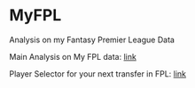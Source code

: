 # MyFPL
Analysis on my Fantasy Premier League Data

Main Analysis on My FPL data: [link](https://navankurverma.github.io/MyFPL/Navankur_Verma_FPL.html)

Player Selector for your next transfer in FPL: [link](https://navankurverma.github.io/MyFPL/Navankur_Verma_FPL_PlayerSelector.html#Most-Suitable-Player-to-Buy-Currently)
